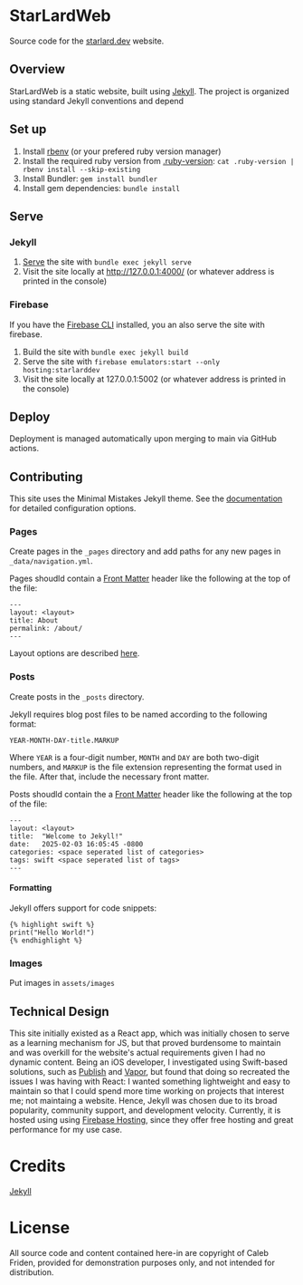 # StarLardWeb

Source code for the [starlard.dev](https://starlard.dev) website.

## Overview

StarLardWeb is a static website, built using [Jekyll](https://jekyllrb.com). The project is organized using standard Jekyll conventions and depend

## Set up

1. Install [rbenv](https://github.com/rbenv/rbenv) (or your prefered ruby version manager)
2. Install the required ruby version from [.ruby-version](https://github.com/StarLard/StarLardWeb/blob/main/.ruby-version): `cat .ruby-version | rbenv install --skip-existing`
3. Install Bundler: `gem install bundler`
4. Install gem dependencies: `bundle install`

## Serve

### Jekyll
1. [Serve](https://jekyllrb.com/tutorials/using-jekyll-with-bundler/#serve-the-site) the site with `bundle exec jekyll serve`
2. Visit the site locally at http://127.0.0.1:4000/ (or whatever address is printed in the console)

### Firebase
If you have the [Firebase CLI](https://firebase.google.com/docs/cli#install_the_firebase_cli) installed, you an also serve the site with firebase.
1. Build the site with `bundle exec jekyll build`
2. Serve the site with `firebase emulators:start --only hosting:starlarddev`
2. Visit the site locally at 127.0.0.1:5002 (or whatever address is printed in the console)

## Deploy

Deployment is managed automatically upon merging to main via GitHub actions.

## Contributing

This site uses the Minimal Mistakes Jekyll theme. See the [documentation](https://mmistakes.github.io/minimal-mistakes/docs/quick-start-guide/) for detailed configuration options.

### Pages

Create pages in the `_pages` directory and add paths for any new pages in `_data/navigation.yml`.

Pages shoudld contain a [Front Matter](https://jekyllrb.com/docs/front-matter/) header like the following at the top of the file:
```
---
layout: <layout>
title: About
permalink: /about/
---
```
Layout options are described [here](https://mmistakes.github.io/minimal-mistakes/docs/layouts/).

### Posts

Create posts in the `_posts` directory.

Jekyll requires blog post files to be named according to the following format:

`YEAR-MONTH-DAY-title.MARKUP`

Where `YEAR` is a four-digit number, `MONTH` and `DAY` are both two-digit numbers, and `MARKUP` is the file extension representing the format used in the file. After that, include the necessary front matter.

Posts shoudld contain the a [Front Matter](https://jekyllrb.com/docs/front-matter/) header like the following at the top of the file:
```
---
layout: <layout>
title:  "Welcome to Jekyll!"
date:   2025-02-03 16:05:45 -0800
categories: <space seperated list of categories>
tags: swift <space seperated list of tags>
---
```

#### Formatting

Jekyll offers support for code snippets:
```
{% highlight swift %}
print("Hello World!")
{% endhighlight %}
```

### Images

Put images in `assets/images`

## Technical Design

This site initially existed as a React app, which was initially chosen to serve as a learning mechanism for JS, but that proved burdensome to maintain and was overkill for the website's actual requirements given I had no dynamic content. Being an iOS developer, I investigated using Swift-based solutions, such as [Publish](https://github.com/JohnSundell/Publish) and [Vapor](https://github.com/vapor/vapor), but found that doing so recreated the issues I was having with React: I wanted something lightweight and easy to maintain so that I could spend more time working on projects that interest me; not maintaing a website. Hence, Jekyll was chosen due to its broad popularity, community support, and development velocity. Currently, it is hosted using using [Firebase Hosting](https://firebase.google.com/docs/hosting), since they offer free hosting and great performance for my use case.

# Credits

[Jekyll](https://github.com/jekyll/jekyll)

# License

All source code and content contained here-in are copyright of Caleb Friden, provided for demonstration purposes only, and not intended for distribution. 